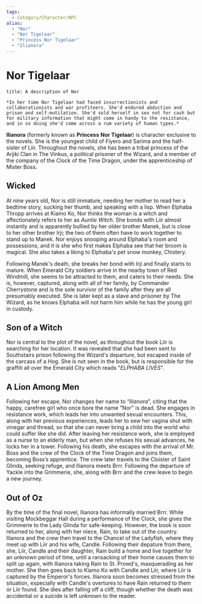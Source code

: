 ```yaml
---
tags: 
  - Category/Character/NPC
alias:
  - "Nor"
  - "Nor Tigelaar"
  - "Princess Nor Tigelaar"
  - "Ilianora"
---
```

# Nor Tigelaar

```ad-quote
title: A description of Nor

*In her time Nor Tigelaar had faced insurrectionists and collaborationists and war profiteers. She'd endured abduction and prison and self-mutilation. She'd sold herself in sex not for cash but for military information that might come in handy to the resistance, and in so doing she'd come across a rum variety of human types.*
```

**Ilianora** (formerly known as **Princess** **Nor Tigelaar**) is character exclusive to the novels. She is the youngest child of Fiyero and Sarima and the half-sister of Liir. Throughout the novels, she has been a tribal princess of the Arjiki Clan in The Vinkus, a political prisoner of the Wizard, and a member of the company of the Clock of the Time Dragon, under the apprenticeship of Mister Boss.

## Wicked

At nine years old, Nor is still immature, needing her mother to read her a bedtime story, sucking her thumb, and speaking with a lisp. When Elphaba Thropp arrives at Kiamo Ko, Nor thinks the woman is a witch and affectionately refers to her as _Auntie Witch._ She bonds with Liir almost instantly and is apparently bullied by her older brother Manek, but is close to her other brother Irji; the two of them often have to work together to stand up to Manek. Nor enjoys snooping around Elphaba's room and possessions, and it is she who first makes Elphaba see that her broom is magical. She also takes a liking to Elphaba's pet snow monkey, Chistery.

Following Manek's death, she breaks her bond with Irji and finally starts to mature﻿. When Emerald City soldiers arrive in the nearby town of Red Windmill, she seems to be attracted to them, and caters to their needs. She is, however, captured, along with all of her family, by Commander Cherrystone and is the sole survivor of the family after they are all presumably executed. She is later kept as a slave and prisoner by The Wizard, as he knows Elphaba will not harm him while he has the young girl in custody.

## Son of a Witch

Nor is central to the plot of the novel, as throughout the book Liir is searching for her location. It was revealed that she had been sent to Southstairs prison following the Wizard's departure, but escaped inside of the carcass of a Hog. She is not seen in the book, but is responsible for the graffiti all over the Emerald City which reads "_ELPHABA LIVES_".

## A Lion Among Men

Following her escape, Nor changes her name to “_Ilianora_”, citing that the happy, carefree girl who once bore the name "Nor" is dead. She engages in resistance work, which leads her into unwanted sexual encounters. This, along with her previous experiences, leads her to sew her vagina shut with vinegar and thread, so that she can never bring a child into the world who could suffer like she did. After leaving her resistance work, she is employed as a nurse to an elderly man, but when she refuses his sexual advances, he locks her in a tower. Following his death, she escapes with the arrival of Mr. Boss and the crew of the Clock of the Time Dragon and joins them, becoming Boss’s apprentice. The crew later travels to the Cloister of Saint Glinda, seeking refuge, and Ilianora meets Brrr. Following the departure of Yackle into the Grimmerie, she, along with Brrr and the crew leave to begin a new journey.

## Out of Oz

By the time of the final novel, Ilianora has informally married Brrr. While visiting Mockbeggar Hall during a performance of the Clock, she gives the Grimmerie to the Lady Glinda for safe-keeping. However, the book is soon returned to her, along with her niece, Rain, to take out of the country. Ilianora and the crew then travel to the Chancel of the Ladyfish, where they meet up with Liir and his wife, Candle. Following their depature from there, she, Liir, Candle and their daughter, Rain build a home and live together for an unknown period of time, until a ransacking of their home causes them to split up again, with Ilianora taking Rain to St. Prowd's, masquerading as her mother. She then goes back to Kiamo Ko with Candle and Liir, where Liir is captured by the Emperor's forces. Ilianora soon becomes stressed from the situation, especially with Candle's overtures to have Rain returned to them or Liir found. She dies after falling off a cliff, though whether the death was accidental or a suicide is left unknown to the reader.